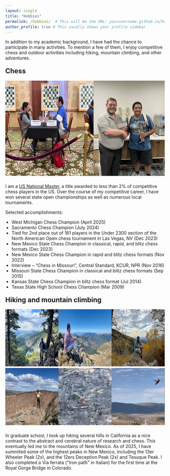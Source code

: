 ```yaml
---
layout: single
title: "Hobbies"
permalink: /hobbies/  # This will be the URL: yourusername.github.io/hobbies/
author_profile: true # This usually shows your profile sidebar
---
```


<p>
In addition to my academic background, I have had the chance to participate in many activities. To mention a few of them, I enjoy competitive chess and outdoor activities including hiking, mountain climbing, and other adventures.
</p>

<link rel="stylesheet" type="text/css" href="../assets/css/main.css">
<h2 style="text-align: left; margin-top: 20px;">Chess</h2>
<div style="display: grid; grid-template-columns: auto auto; column-gap: 0px; row-gap: 0px">
  <img src="../assets/fun_figs/chess1.jpg" style="width:400px;height:300px;">
  <img src="../assets/fun_figs/chess2.jpg" style="width:225px;height:300px;">
</div>
<div style="height: 10px;"></div>
<p>
I am a <a href="https://www.uschess.org/msa/MbrDtlMain.php?12888811">US National Master</a>, a title awarded to less than 2% of competitive chess players in the US. Over the course of my competitive career, I have won several state open championships as well as numerous local tournaments.
</p>
<p>
Selected accomplishments:
</p>
<ul style="padding-left: 20px;">
	<li>West Michigan Chess Champion (April 2025)</li>
	<li>Sacramento Chess Champion (July 2024)</li>
    <li>Tied for 2nd place out of 161 players in the Under 2300 section of the North American Open chess tournament in Las Vegas, NV (Dec 2023)</li>
    <li>New Mexico State Chess Champion in classical, rapid, and blitz chess formats (Dec 2023)</li>
    <li>New Mexico State Chess Champion in rapid and blitz chess formats (Nov 2022)</li>
    <li>Interview – “Chess in Missouri”, Central Standard, KCUR, NPR (Nov 2016)</li>
    <li>Missouri State Chess Champion in classical and blitz chess formats (Sep 2015)</li>
    <li>Kansas State Chess Champion in blitz chess format (Jul 2014)</li>
    <li>Texas State High School Chess Champion (Mar 2009)</li>
</ul>
<h2 style="text-align: left; margin-top: 20px;">Hiking and mountain climbing</h2>
<div style="display: grid; grid-template-columns: auto auto auto; column-gap: 0px; row-gap: 5px">
  <img src="../assets/fun_figs/hiking1.jpg" style="width:240px;height:180px;">
  <img src="../assets/fun_figs/hiking2.jpg" style="width:240px;height:180px;">
  <img src="../assets/fun_figs/hiking3.jpg" style="width:240px;height:180px;">
  <img src="../assets/fun_figs/climbing1.jpg" style="width:240px;height:180px;">
  <img src="../assets/fun_figs/climbing2.jpg" style="width:240px;height:180px;">
  <img src="../assets/fun_figs/adventure.jpg" style="width:240px;height:180px;">
</div>
<div style="height: 10px;"></div>
<p>
In graduate school, I took up hiking several hills in California as a nice contrast to the abstract and cerebral nature of research and chess. This eventually led me to the mountains of New Mexico. As of 2025, I have summited some of the highest peaks in New Mexico, including the 13er Wheeler Peak (2x), and the 12ers Deception Peak (2x) and Tesuque Peak. I also completed a Via ferrata ("Iron path" in Italian) for the first time at the Royal Gorge Bridge in Colorado.
</p>